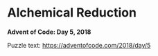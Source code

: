 # Alchemical Reduction

**Advent of Code: Day 5, 2018**

Puzzle text: <https://adventofcode.com/2018/day/5>
